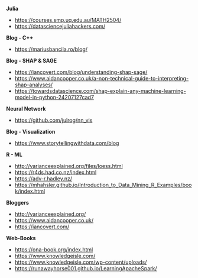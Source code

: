 **Julia**
* https://courses.smp.uq.edu.au/MATH2504/
* https://datasciencejuliahackers.com/

**Blog - C++**
* https://mariusbancila.ro/blog/

**Blog - SHAP & SAGE**
* https://iancovert.com/blog/understanding-shap-sage/
* https://www.aidancooper.co.uk/a-non-technical-guide-to-interpreting-shap-analyses/
* https://towardsdatascience.com/shap-explain-any-machine-learning-model-in-python-24207127cad7

**Neural Network**
* https://github.com/julrog/nn_vis

**Blog - Visualization**
* https://www.storytellingwithdata.com/blog

**R - ML**
* http://varianceexplained.org/files/loess.html
* https://r4ds.had.co.nz/index.html
* https://adv-r.hadley.nz/
* https://mhahsler.github.io/Introduction_to_Data_Mining_R_Examples/book/index.html

**Bloggers**
* http://varianceexplained.org/
* https://www.aidancooper.co.uk/
* https://iancovert.com/

**Web-Books**
* https://ona-book.org/index.html
* https://www.knowledgeisle.com/
* https://www.knowledgeisle.com/wp-content/uploads/
* https://runawayhorse001.github.io/LearningApacheSpark/
